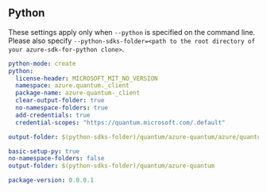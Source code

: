 ## Python

These settings apply only when `--python` is specified on the command line.
Please also specify `--python-sdks-folder=<path to the root directory of your azure-sdk-for-python clone>`.

``` yaml $(python)
python-mode: create
python:
  license-header: MICROSOFT_MIT_NO_VERSION
  namespace: azure.quantum._client
  package-name: azure-quantum-_client
  clear-output-folder: true
  no-namespace-folders: true
  add-credentials: true
  credential-scopes: "https://quantum.microsoft.com/.default"
```

```yaml $(python) && $(python-mode) == 'update'
output-folder: $(python-sdks-folder)/quantum/azure-quantum/azure/quantum/_client
```

```yaml $(python) && $(python-mode) == 'create'
basic-setup-py: true
no-namespace-folders: false
output-folder: $(python-sdks-folder)/quantum/azure-quantum
```

```yaml $(python) && $(python-mode) == 'cli'
package-version: 0.0.0.1
```

```yaml $(python) && $(python-mode) == 'pythonSdk'
```

